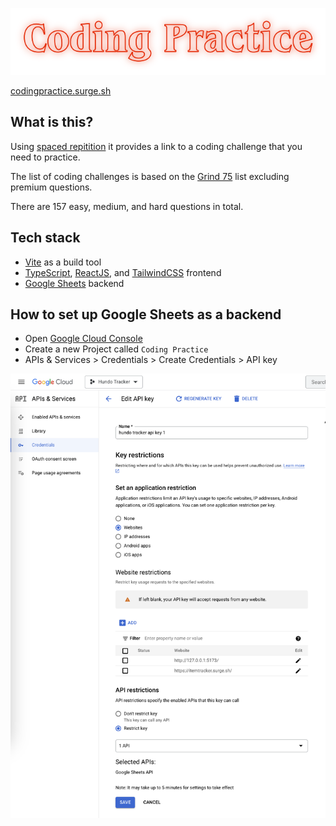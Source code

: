 ![](./src/assets/banner.png)

<a href="https://codingpractice.surge.sh/" target="_blank">codingpractice.surge.sh</a>

## What is this?

Using [spaced repitition](https://en.wikipedia.org/wiki/Spaced_repetition) it provides a link to a coding challenge that you need to practice.

The list of coding challenges is based on the [Grind 75](https://www.techinterviewhandbook.org/grind75?weeks=26&hours=40&order=all_rounded&grouping=none) list excluding premium questions. 

There are 157 easy, medium, and hard questions in total.

## Tech stack

- [Vite](https://vitejs.dev/) as a build tool
- [TypeScript](https://www.typescriptlang.org/), [ReactJS](https://react.dev/), and [TailwindCSS](https://tailwindcss.com/docs/guides/vite) frontend
- [Google Sheets](https://developers.google.com/sheets/api/guides/concepts) backend

## How to set up Google Sheets as a backend

- Open [Google Cloud Console](https://console.cloud.google.com/)
- Create a new Project called `Coding Practice`
- APIs & Services > Credentials > Create Credentials > API key

![](./src/assets/google-cloud-credentials-example.png)